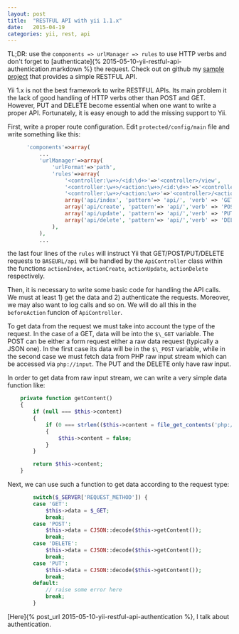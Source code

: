 ```yaml
---
layout: post
title:  "RESTFUL API with yii 1.1.x"
date:   2015-04-19
categories: yii, rest, api
---
```


TL;DR: use the `components => urlManager => rules` to use HTTP verbs and don't
forget to [authenticate]{% 2015-05-10-yii-restful-api-authentication.markdown %}
the request. Check out on github my [sample
project](https://github.com/davidevernizzi/yii_restful_api) that provides
a simple RESTFUL API.

Yii 1.x is not the best framework to write RESTFUL APIs. Its main problem it
the lack of good handling of HTTP verbs other than POST and GET. However, PUT
and DELETE become essential when one want to write a proper API. Fortunately,
it is easy enough to add the missing support to Yii.

First, write a proper route configuration. Edit `protected/config/main` file
and write something like this:

```php
      'components'=>array(
          ...
          'urlManager'=>array(
              'urlFormat'=>'path',
              'rules'=>array(
                  '<controller:\w+>/<id:\d+>'=>'<controller>/view',
                  '<controller:\w+>/<action:\w+>/<id:\d+>'=>'<controller>/<action>',
                  '<controller:\w+>/<action:\w+>'=>'<controller>/<action>',
                  array('api/index', 'pattern'=> 'api/', 'verb' => 'GET'),
                  array('api/create', 'pattern'=> 'api/','verb' => 'POST'),
                  array('api/update', 'pattern'=> 'api/','verb' => 'PUT'),
                  array('api/delete', 'pattern'=> 'api/','verb' => 'DELETE'),
              ),  
          ),  
          ...
```

the last four lines of the `rules` will instruct Yii that GET/POST/PUT/DELETE
requests to `BASEURL/api` will be handled by the `ApiController` class within
the functions `actionIndex`, `actionCreate`, `actionUpdate`, `actionDelete`
respectively.

Then, it is necessary to write some basic code for handling the API calls. We
must at least 1) get the data and 2) authenticate the requests. Moreover, we
may also want to log calls and so on. We will do all this in the `beforeAction`
funcion of `ApiController`.

To get data from the request we must take into account the type of the request.
In the case of a GET, data will be into the `$\_GET` variable. The POST can be
either a form request either a raw data request (typically a JSON one). In the
first case its data will be in the `$\_POST` variable, while in the second case
we must fetch data from PHP raw input stream which can be accessed via
`php://input`. The PUT and the DELETE only have raw input.

In order to get data from raw input stream, we can write a very simple data
function like:

```php
    private function getContent()
    {
        if (null === $this->content)
        {
            if (0 === strlen(($this->content = file_get_contents('php://input'))))
            {
                $this->content = false;
            }
        }

        return $this->content;
    }
```

Next, we can use such a function to get data according to the request type:

```php
        switch($_SERVER['REQUEST_METHOD']) {
        case 'GET':
            $this->data = $_GET;
            break;
        case 'POST':
            $this->data = CJSON::decode($this->getContent());
            break;
        case 'DELETE':
            $this->data = CJSON::decode($this->getContent());
            break;
        case 'PUT':
            $this->data = CJSON::decode($this->getContent());
            break;
        default:
            // raise some error here
            break;
        }
```

[Here]{% post_url 2015-05-10-yii-restful-api-authentication %}, I talk about authentication.
